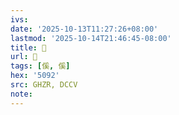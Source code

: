 ```yaml
---
ivs:
date: '2025-10-13T11:27:26+08:00'
lastmod: '2025-10-14T21:46:45-08:00'
title: 󰗬
url: 󰗬
tags: [傒, 傒]
hex: '5092'
src: GHZR, DCCV
note:
---
```

